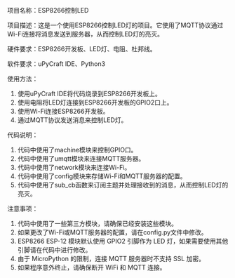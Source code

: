 项目名称：ESP8266控制LED

项目描述：这是一个使用ESP8266控制LED灯的项目。它使用了MQTT协议通过Wi-Fi连接将消息发送到服务器，从而控制LED灯的亮灭。

硬件要求：ESP8266开发板、LED灯、电阻、杜邦线。

软件要求：uPyCraft IDE、Python3

使用方法：

1. 使用uPyCraft IDE将代码烧录到ESP8266开发板上。
2. 使用电阻将LED灯连接到ESP8266开发板的GPIO2口上。
3. 使用Wi-Fi连接ESP8266开发板。
4. 通过MQTT协议发送消息来控制LED灯。

代码说明：

1. 代码中使用了machine模块来控制GPIO口。
2. 代码中使用了umqtt模块来连接MQTT服务器。
3. 代码中使用了network模块来连接Wi-Fi。
4. 代码中使用了config模块来存储Wi-Fi和MQTT服务器的配置。
5. 代码中使用了sub_cb函数来订阅主题并处理接收到的消息，从而控制LED灯的亮灭。

注意事项：

1. 代码中使用了一些第三方模块，请确保已经安装这些模块。
2. 如果更改了Wi-Fi或MQTT服务器的配置，请在config.py文件中修改。
3. ESP8266 ESP-12 模块默认使用 GPIO2 引脚作为 LED 灯，如果需要使用其他引脚请在代码中进行修改。
4. 由于 MicroPython 的限制，连接 MQTT 服务器时不支持 SSL 加密。
5. 如果程序意外终止，请确保断开 WiFi 和 MQTT 连接。
